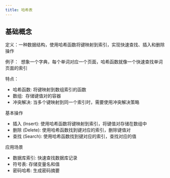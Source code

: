 ```yaml
---
title: 哈希表
---
```

## 基础概念

定义：一种数据结构，使用哈希函数将键映射到索引，实现快速查找、插入和删除操作

例子：  想象一个字典，每个单词对应一个页面，哈希函数就像一个快速查找单词页面的索引

特点：

- 哈希函数: 将键映射到数组索引的函数
- 数组:  存储键值对的容器
- 冲突解决: 当多个键映射到同一个索引时，需要使用冲突解决策略

基本操作
- 插入 (Insert): 使用哈希函数将键映射到索引，将键值对存储在数组中
- 删除 (Delete): 使用哈希函数找到键对应的索引，删除键值对
- 查找 (Search): 使用哈希函数找到键对应的索引，查找对应的值

应用场景

- 数据库索引: 快速查找数据库记录
- 符号表: 存储变量名和值
- 密码哈希: 生成密码摘要